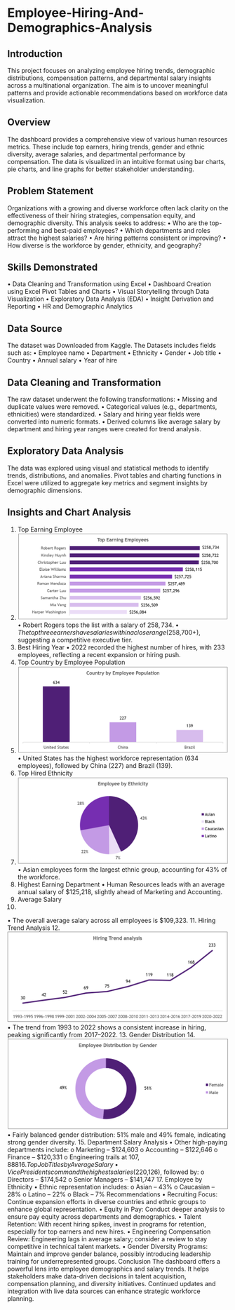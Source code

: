 # Employee-Hiring-And-Demographics-Analysis
## Introduction
This project focuses on analyzing employee hiring trends, demographic distributions, compensation patterns, and departmental salary insights across a multinational organization. The aim is to uncover meaningful patterns and provide actionable recommendations based on workforce data visualization. 
## Overview
The dashboard provides a comprehensive view of various human resources metrics. These include top earners, hiring trends, gender and ethnic diversity, average salaries, and departmental performance by compensation. The data is visualized in an intuitive format using bar charts, pie charts, and line graphs for better stakeholder understanding.
## Problem Statement
Organizations with a growing and diverse workforce often lack clarity on the effectiveness of their hiring strategies, compensation equity, and demographic diversity. This analysis seeks to address:
•	Who are the top-performing and best-paid employees?
•	Which departments and roles attract the highest salaries?
•	Are hiring patterns consistent or improving?
•	How diverse is the workforce by gender, ethnicity, and geography?
## Skills Demonstrated
•	Data Cleaning and Transformation using Excel
•	Dashboard Creation using Excel Pivot Tables and Charts
•	Visual Storytelling through Data Visualization
•	Exploratory Data Analysis (EDA)
•	Insight Derivation and Reporting
•	HR and Demographic Analytics
## Data Source
The dataset was Downloaded from Kaggle. The Datasets includes fields such as:
•	Employee name
•	Department
•	Ethnicity
•	Gender
•	Job title
•	Country
•	Annual salary
•	Year of hire
## Data Cleaning and Transformation
The raw dataset underwent the following transformations:
•	Missing and duplicate values were removed.
•	Categorical values (e.g., departments, ethnicities) were standardized.
•	Salary and hiring year fields were converted into numeric formats.
•	Derived columns like average salary by department and hiring year ranges were created for trend analysis.
## Exploratory Data Analysis
The data was explored using visual and statistical methods to identify trends, distributions, and anomalies. Pivot tables and charting functions in Excel were utilized to aggregate key metrics and segment insights by demographic dimensions.
## Insights and Chart Analysis
1. Top Earning Employee
2. ![](EmployeeEarning.png)
•	Robert Rogers tops the list with a salary of $258,734.
•	The top three earners have salaries within a close range ($258,700+), suggesting a competitive executive tier.
3. Best Hiring Year
•	2022 recorded the highest number of hires, with 233 employees, reflecting a recent expansion or hiring push.
4. Top Country by Employee Population
5. ![](EmployeePopu.png)
•	United States has the highest workforce representation (634 employees), followed by China (227) and Brazil (139).
6. Top Hired Ethnicity
7. ![](Ethnicity.png)
•	Asian employees form the largest ethnic group, accounting for 43% of the workforce.
8. Highest Earning Department
•	Human Resources leads with an average annual salary of $125,218, slightly ahead of Marketing and Accounting.
9. Average Salary
10. 
•	The overall average salary across all employees is $109,323.
11. Hiring Trend Analysis
12. ![](Trends.png)
•	The trend from 1993 to 2022 shows a consistent increase in hiring, peaking significantly from 2017–2022.
13. Gender Distribution
14. ![](Gender.png)
•	Fairly balanced gender distribution: 51% male and 49% female, indicating strong gender diversity.
15. Department Salary Analysis
•	Other high-paying departments include:
o	Marketing – $124,603
o	Accounting – $122,646
o	Finance – $120,331
o	Engineering trails at $107,888
16. Top Job Titles by Average Salary
•	Vice Presidents command the highest salaries ($220,126), followed by:
o	Directors – $174,542
o	Senior Managers – $141,747
17. Employee by Ethnicity
•	Ethnic representation includes:
o	Asian – 43%
o	Caucasian – 28%
o	Latino – 22%
o	Black – 7%
Recommendations
•	Recruiting Focus: Continue expansion efforts in diverse countries and ethnic groups to enhance global representation.
•	Equity in Pay: Conduct deeper analysis to ensure pay equity across departments and demographics.
•	Talent Retention: With recent hiring spikes, invest in programs for retention, especially for top earners and new hires.
•	Engineering Compensation Review: Engineering lags in average salary; consider a review to stay competitive in technical talent markets.
•	Gender Diversity Programs: Maintain and improve gender balance, possibly introducing leadership training for underrepresented groups.
Conclusion
The dashboard offers a powerful lens into employee demographics and salary trends. It helps stakeholders make data-driven decisions in talent acquisition, compensation planning, and diversity initiatives. Continued updates and integration with live data sources can enhance strategic workforce planning.
